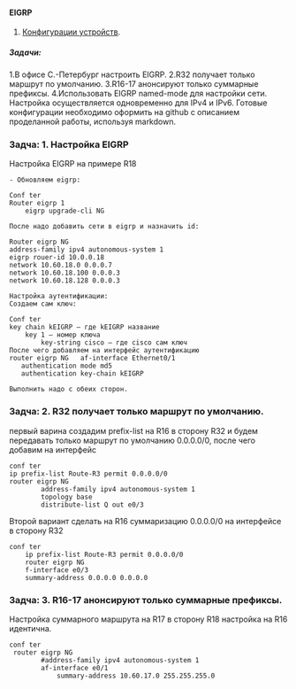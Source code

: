 #### EIGRP
 1. [Конфигурации устройств](configs/).
##### Задачи:
1.В офисе С.-Петербург настроить EIGRP.
2.R32 получает только маршрут по умолчанию.
3.R16-17 анонсируют только суммарные префиксы.
4.Использовать EIGRP named-mode для настройки сети.
Настройка осуществляется одновременно для IPv4 и IPv6.
Готовые конфигурации необходимо оформить на github с описанием проделанной работы, используя markdown.

###    Задча: 1. Настройка EIGRP

Настройка EIGRP на примере R18
```
- Обновляем eigrp:

Conf ter
Router eigrp 1
	eigrp upgrade-cli NG

После надо добавить сети в eigrp и назначить id:

Router eigrp NG
address-family ipv4 autonomous-system 1
eigrp rouer-id 10.0.0.18
network 10.60.18.0 0.0.0.7
network 10.60.18.100 0.0.0.3
network 10.60.18.128 0.0.0.3

Настройка аутентификации: 
Создаем сам ключ:

Conf ter
key chain kEIGRP – где kEIGRP название 
	key 1 – номер ключа
		key-string cisco – где cisco сам ключ
После чего добавляем на интерфейс аутентификацию 
router eigrp NG   af-interface Ethernet0/1
   authentication mode md5
   authentication key-chain kEIGRP

Выполнить надо с обеих сторон.
```
###    Задча: 2. R32 получает только маршрут по умолчанию.
первый варина создадим prefix-list на R16 в сторону R32 и будем передавать только маршрут по умолчанию 0.0.0.0/0, после чего добавим на интерфейс

```
conf ter
ip prefix-list Route-R3 permit 0.0.0.0/0
router eigrp NG
        address-family ipv4 autonomous-system 1
        topology base
        distribute-list Q out e0/3

```
Второй вариант сделать на R16 суммаризацию 0.0.0.0/0 на интерфейсе в сторону R32
```
conf ter
    ip prefix-list Route-R3 permit 0.0.0.0/0
    router eigrp NG
    f-interface e0/3
    summary-address 0.0.0.0 0.0.0.0
```
###    Задча: 3. R16-17 анонсируют только суммарные префиксы.
Настройка суммарного маршрута на R17 в сторону R18
настройка на R16 идентична.
```
conf ter
 router eigrp NG
        #address-family ipv4 autonomous-system 1
        af-interface e0/1
            summary-address 10.60.17.0 255.255.255.0
        
```